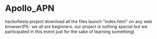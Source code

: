 # Apollo_APN
hackofiesta project
download all the files 
launch "index.html" on any web browser(PS- we all are beginners. our project is nothing special but we participated in this event just for the sake of learning something)
